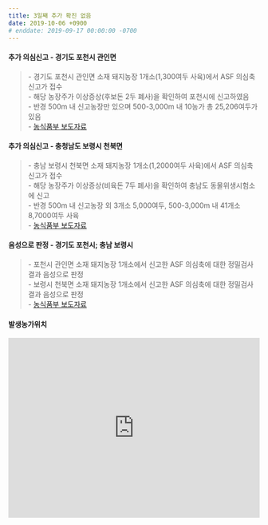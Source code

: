 ```yaml
---
title: 3일째 추가 확진 없음
date: 2019-10-06 +0900
# enddate: 2019-09-17 00:00:00 -0700
---
```

#### 추가 의심신고 - 경기도 포천시 관인면  
> \- 경기도 포천시 관인면 소재 돼지농장 1개소(1,300여두 사육)에서 ASF 의심축 신고가 접수  
> \- 해당 농장주가 이상증상(후보돈 2두 폐사)을 확인하여 포천시에 신고하였음  
> \- 반경 500m 내 신고농장만 있으며 500-3,000m 내 10농가 총 25,206여두가 있음  
> \- [농식품부 보도자료](http://www.mafra.go.kr/FMD-AI/2095/subview.do?enc=Zm5jdDF8QEB8JTJGYmJzJTJGRk1ELUFJJTJGMzU0JTJGMzIxNTg1JTJGYXJ0Y2xWaWV3LmRvJTNGYmJzQ2xTZXElM0QlMjZyZ3NFbmRkZVN0ciUzRCUyNmJic09wZW5XcmRTZXElM0QlMjZwYXNzd29yZCUzRCUyNnNyY2hDb2x1bW4lM0QlMjZwYWdlJTNEMSUyNnJnc0JnbmRlU3RyJTNEJTI2cm93JTNEMTAlMjZpc1ZpZXdNaW5lJTNEZmFsc2UlMjZzcmNoV3JkJTNEJTI2)  

#### 추가 의심신고 - 충청남도 보령시 천북면 
> \- 충남 보령시 천북면 소재 돼지농장 1개소(1,2000여두 사육)에서 ASF 의심축 신고가 접수  
> \- 해당 농장주가 이상증상(비육돈 7두 폐사)을 확인하여 충남도 동물위생시험소에 신고  
> \- 반경 500m 내 신고농장 외 3개소 5,000여두, 500-3,000m 내 41개소 8,7000여두 사육  
> \- [농식품부 보도자료](http://www.mafra.go.kr/FMD-AI/2095/subview.do?enc=Zm5jdDF8QEB8JTJGYmJzJTJGRk1ELUFJJTJGMzU0JTJGMzIxNTg3JTJGYXJ0Y2xWaWV3LmRvJTNGYmJzQ2xTZXElM0QlMjZyZ3NFbmRkZVN0ciUzRCUyNmJic09wZW5XcmRTZXElM0QlMjZyZ3NCZ25kZVN0ciUzRCUyNnBhc3N3b3JkJTNEJTI2c3JjaENvbHVtbiUzRCUyNnJvdyUzRDEwJTI2aXNWaWV3TWluZSUzRGZhbHNlJTI2cGFnZSUzRDElMjZzcmNoV3JkJTNEJTI2)  

#### 음성으로 판정 - 경기도 포천시; 충남 보령시
> \- 포천시 관인면 소재 돼지농장 1개소에서 신고한 ASF 의심축에 대한 정밀검사 결과 음성으로 판정  
> \- 보령시 천북면 소재 돼지농장 1개소에서 신고한 ASF 의심축에 대한 정밀검사 결과 음성으로 판정  
> \- [농식품부 보도자료](http://www.mafra.go.kr/FMD-AI/2095/subview.do?enc=Zm5jdDF8QEB8JTJGYmJzJTJGRk1ELUFJJTJGMzU0JTJGMzIxNTg5JTJGYXJ0Y2xWaWV3LmRvJTNGYmJzQ2xTZXElM0QlMjZyZ3NFbmRkZVN0ciUzRCUyNmJic09wZW5XcmRTZXElM0QlMjZyZ3NCZ25kZVN0ciUzRCUyNnBhc3N3b3JkJTNEJTI2c3JjaENvbHVtbiUzRCUyNnJvdyUzRDEwJTI2aXNWaWV3TWluZSUzRGZhbHNlJTI2cGFnZSUzRDElMjZzcmNoV3JkJTNEJTI2)  

#### 발생농가위치  
<iframe width="100%" height="360" src="http://adatalab.net/asf-timeline/charts/191005-map" frameborder="0" allow="accelerometer; autoplay; encrypted-media; gyroscope; picture-in-picture" allowfullscreen></iframe>
